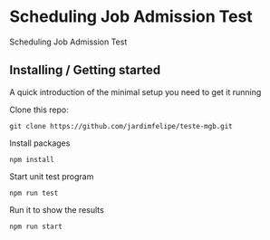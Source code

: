 # Scheduling Job Admission Test
Scheduling Job Admission Test

## Installing / Getting started
A quick introduction of the minimal setup you need to get it running

Clone this repo:

```shell
git clone https://github.com/jardimfelipe/teste-mgb.git
```

Install packages
```shell
npm install
```

Start unit test program
```shell
npm run test
```

Run it to show the results
```shell
npm run start
```
